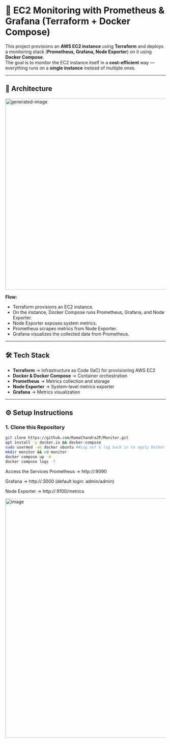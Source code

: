 # 🚀 EC2 Monitoring with Prometheus & Grafana (Terraform + Docker Compose)

This project provisions an **AWS EC2 instance** using **Terraform** and deploys a monitoring stack (**Prometheus, Grafana, Node Exporter**) on it using **Docker Compose**.  
The goal is to monitor the EC2 instance itself in a **cost-efficient** way — everything runs on a **single instance** instead of multiple ones.

---

## 📐 Architecture

<img width="600" height="600" alt="generated-image" src="https://github.com/user-attachments/assets/79666df7-293d-4126-a621-68e55f27e3dc" />

**Flow:**
- Terraform provisions an EC2 instance.
- On the instance, Docker Compose runs Prometheus, Grafana, and Node Exporter.
- Node Exporter exposes system metrics.
- Prometheus scrapes metrics from Node Exporter.
- Grafana visualizes the collected data from Prometheus.

---

## 🛠️ Tech Stack

- **Terraform** → Infrastructure as Code (IaC) for provisioning AWS EC2  
- **Docker & Docker Compose** → Container orchestration  
- **Prometheus** → Metrics collection and storage  
- **Node Exporter** → System-level metrics exporter  
- **Grafana** → Metrics visualization  

---
## ⚙️ Setup Instructions

### 1. Clone this Repository
```bash
git clone https://github.com/RamaChandraJP/Monitor.git
apt install -y docker.io && docker-compose
sudo usermod -aG docker ubuntu ##Log out & log back in to apply Docker group changes.
mkdir monitor && cd monitor
docker compose up -d
docker compose logs -f
```

Access the Services
Prometheus → http://<ec2-public-ip>:9090

Grafana → http://<ec2-public-ip>:3000 (default login: admin/admin)

Node Exporter → http://<ec2-public-ip>:9100/metrics

<img width="1899" height="751" alt="image" src="https://github.com/user-attachments/assets/bbd033d0-4f37-429f-ae4e-2c772d3276cc" />


